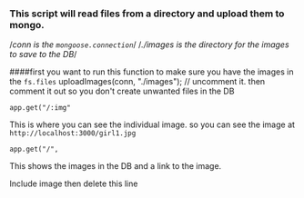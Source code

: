 
### This script will read files from a directory and upload them to mongo.

/*conn is the `mongoose.connection`*/
/*./images is the directory for the images to save to the DB*/

####first you want to run this function to make sure you have the images in the `fs.files`
uploadImages(conn, "./images"); // uncomment it.
then comment it out so you don't create unwanted files in the DB

```
app.get("/:img"
```

This is where you can see the individual image. so you can see the image at `http://localhost:3000/girl1.jpg`

```
app.get("/",
```

This shows the images in the DB and a link to the image.

Include image then delete this line
